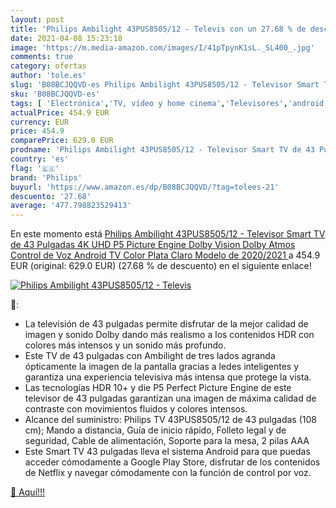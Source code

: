 ```yaml
---
layout: post
title: 'Philips Ambilight 43PUS8505/12 - Televis con un 27.68 % de descuento'
date: 2021-04-08 15:23:18
image: 'https://m.media-amazon.com/images/I/41pTpynK1sL._SL400_.jpg'
comments: true
category: ofertas
author: 'tole.es'
slug: 'B08BCJQQVD-es Philips Ambilight 43PUS8505/12 - Televisor Smart TV de 43...'
sku: 'B08BCJQQVD-es'
tags: [ 'Electrónica','TV, vídeo y home cinema','Televisores','android','philips', ]
actualPrice: 454.9 EUR
currency: EUR
price: 454.9
comparePrice: 629.0 EUR
prodname: 'Philips Ambilight 43PUS8505/12 - Televisor Smart TV de 43 Pulgadas  4K UHD  P5 Picture Engine  Dolby Vision  Dolby Atmos  Control de Voz  Android TV   Color Plata Claro  Modelo de 2020/2021 '
country: 'es'
flag: '🇪🇸'
brand: 'Philips'
buyurl: 'https://www.amazon.es/dp/B08BCJQQVD/?tag=tolees-21'
descuento: '27.68'
average: '477.798823529413'
---
```


En este momento está [Philips Ambilight 43PUS8505/12 - Televisor Smart TV de 43 Pulgadas  4K UHD  P5 Picture Engine  Dolby Vision  Dolby Atmos  Control de Voz  Android TV   Color Plata Claro  Modelo de 2020/2021 ](https://www.amazon.es/dp/B08BCJQQVD/?tag=tolees-21) a 454.9 EUR (original: 629.0 EUR) (27.68 %  de descuento) en el siguiente enlace!

[![Philips Ambilight 43PUS8505/12 - Televis](https://m.media-amazon.com/images/I/41pTpynK1sL._SL400_.jpg)](https://www.amazon.es/dp/B08BCJQQVD/?tag=tolees-21)

🔎:

- La televisión de 43 pulgadas permite disfrutar de la mejor calidad de imagen y sonido Dolby dando más realismo a los contenidos HDR con colores más intensos y un sonido más profundo.
- Este TV de 43 pulgadas con Ambilight de tres lados agranda ópticamente la imagen de la pantalla gracias a ledes inteligentes y garantiza una experiencia televisiva más intensa que protege la vista.
- Las tecnologías HDR 10+ y die P5 Perfect Picture Engine de este televisor de 43 pulgadas garantizan una imagen de máxima calidad de contraste con movimientos fluidos y colores intensos.
- Alcance del suministro: Philips TV 43PUS8505/12 de 43 pulgadas (108 cm); Mando a distancia, Guía de inicio rápido, Folleto legal y de seguridad, Cable de alimentación, Soporte para la mesa, 2 pilas AAA
- Este Smart TV 43 pulgadas lleva el sistema Android para que puedas acceder cómodamente a Google Play Store, disfrutar de los contenidos de Netflix y navegar cómodamente con la función de control por voz.

[🛒 Aquí!!!](https://www.amazon.es/dp/B08BCJQQVD/?tag=tolees-21)
